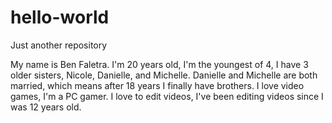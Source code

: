 # hello-world
Just another repository

My name is Ben Faletra. I'm 20 years old, I'm the youngest of 4, I have 3 older sisters, Nicole, Danielle, and Michelle. Danielle and Michelle are both married, which means after 18 years I finally have brothers. I love video games, I'm a PC gamer. I love to edit videos, I've been editing videos since I was 12 years old.
